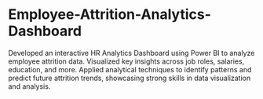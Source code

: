 # Employee-Attrition-Analytics-Dashboard
Developed an interactive HR Analytics Dashboard using Power BI to analyze employee attrition data. Visualized key insights across job roles, salaries, education, and more. Applied analytical techniques to identify patterns and predict future attrition trends, showcasing strong skills in data visualization and analysis.
